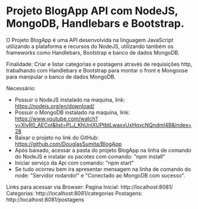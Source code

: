 # Projeto BlogApp API com NodeJS, MongoDB, Handlebars e Bootstrap. #

O Projeto BlogApp é uma API desenvolvida na linguagem JavaScript utilizando a plataforma e recursos do NodeJS,
utilizando também os frameworks como Handlebars, Bootstrap e banco de dados MongoDB.

Finalidade: Criar e listar categorias e postagens através de requisições http, trabalhando com Handlebars e Bootstrap para montar o front e Mongoose para manipular o banco de dados MongoDB.


Necessário:
* Possuir o NodeJS instalado na maquina, link: https://nodejs.org/en/download/
* Possuir o MongoDB instalado na maquina, link: https://www.youtube.com/watch?v=XlvR0_AECoI&list=PLJ_KhUnlXUPtbtLwaxxUxHqvcNQndmI4B&index=28
* Baixar o projeto no link do GitHub: https://github.com/DouglasSumita/BlogApp
* Após baixado, acessar a pasta do projeto BlogApp na linha de comando do NodeJS e instalar os pacotes com comando: "npm install"
* Iniciar serviço da Api com comando: "npm start"
* Se tudo ocorreu bem ira apresentar mensagem na linha de comando do node: "Servidor rodando!" e "Conectado ao MongoDB com sucesso".

Links para acessar via Browser: 
Pagina Inicial: http://localhost:8081/
Categorias: http://localhost:8081/categorias
Postagens: http://localhost:8081/postagens
